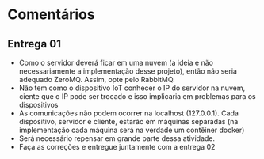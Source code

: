 # Comentários

## Entrega 01

- Como o servidor deverá ficar em uma nuvem (a ideia e não necessariamente a implementação desse projeto), então não seria adequado ZeroMQ. Assim, opte pelo RabbitMQ.
- Não tem como o dispositivo IoT conhecer o IP do servidor na nuvem, ciente que o IP pode ser trocado e isso implicaria em problemas para os dispositivos
- As comunicações não podem ocorrer na localhost (127.0.0.1). Cada dispositivo, servidor e cliente, estarão em máquinas separadas (na implementação cada máquina será na verdade um contêiner docker)
- Será necessário repensar em grande parte dessa atividade. 
- Faça as correções e entregue juntamente com a entrega 02
